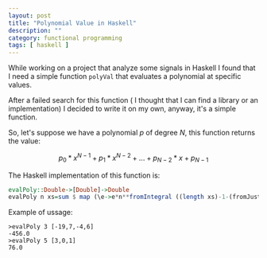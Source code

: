 ```yaml
---
layout: post
title: "Polynomial Value in Haskell"
description: ""
category: functional programming
tags: [ haskell ]
---
```


While working on a project that analyze some signals in Haskell I found that I need a simple function `polyVal` that evaluates a polynomial at specific values. 

After a failed search for this function ( I thought that I can find a library or an implementation) I decided to write it on my own, anyway, it's a simple function.

So, let's suppose we have a polynomial *p* of degree *N*, this function returns the value:

$$p_{0}*x^{N-1}+p_{1}*x^{N-2}+...+p_{N-2}*x+p_{N-1}$$

The Haskell implementation of this function is:

```haskell
evalPoly::Double->[Double]->Double
evalPoly n xs=sum $ map (\e->e*n**fromIntegral ((length xs)-1-(fromJust $ elemIndex e xs))) xs
```

Example of ussage:

```
>evalPoly 3 [-19,7,-4,6]
-456.0
>evalPoly 5 [3,0,1]
76.0
```

